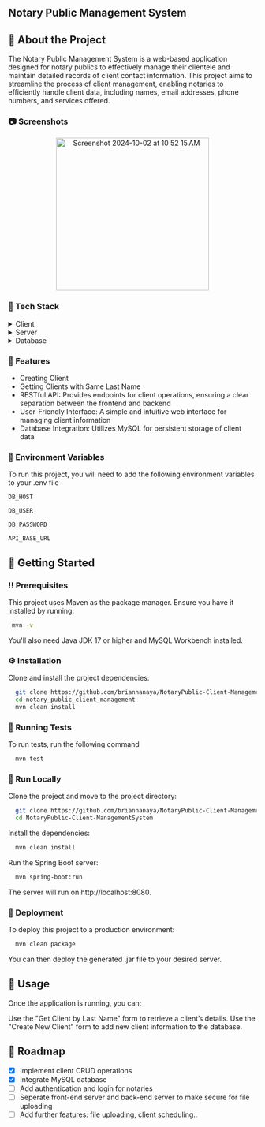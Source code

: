 ## Notary Public Management System

<!-- About the Project -->
## :star2: About the Project

The Notary Public Management System is a web-based application designed for notary publics to effectively manage their clientele and maintain detailed records of client contact information. This project aims to streamline the process of client management, enabling notaries to efficiently handle client data, including names, email addresses, phone numbers, and services offered.

<!-- Screenshots -->
### :camera: Screenshots

<div align="center"> 
   <img width="310" alt="Screenshot 2024-10-02 at 10 52 15 AM" src="https://github.com/user-attachments/assets/2a006610-1b59-4dc1-ab4a-c61836280fba">
</div>


<!-- TechStack -->
### :space_invader: Tech Stack

<details>
  <summary>Client</summary>
  <ul>
    <li><a href="https:">Java</a></li>
    <li><a href="https://developer.mozilla.org/en-US/docs/Web/HTML">HTML</a></li>
    <li><a href="https://developer.mozilla.org/en-US/docs/Web/CSS">CSS</a></li>
    <li><a href="https://developer.mozilla.org/en-US/docs/Web/JavaScript">JavaScript</a></li>
  </ul>
</details>

<details>
  <summary>Server</summary>
  <ul>
    <li><a href="https://spring.io/projects/spring-boot">Spring Boot</a></li>
  </ul>
</details>

<details>
<summary>Database</summary>
  <ul>
    <li><a href="https://www.mysql.com/">MySQL</a></li>
    <li><a href="https://www.mysql.com/products/workbench/">MySQL Workbench</a></li>
  </ul>
</details>

<!-- Features -->
### :dart: Features

- Creating Client
- Getting Clients with Same Last Name
- RESTful API: Provides endpoints for client operations, ensuring a clear separation between the frontend and backend
- User-Friendly Interface: A simple and intuitive web interface for managing client information
- Database Integration: Utilizes MySQL for persistent storage of client data



<!-- Env Variables -->
### :key: Environment Variables

To run this project, you will need to add the following environment variables to your .env file

`DB_HOST`

`DB_USER`

`DB_PASSWORD`

`API_BASE_URL`

<!-- Getting Started -->
## 	:toolbox: Getting Started

<!-- Prerequisites -->
### :bangbang: Prerequisites

This project uses Maven as the package manager. Ensure you have it installed by running:

```bash
 mvn -v
```
You'll also need Java JDK 17 or higher and MySQL Workbench installed.

<!-- Installation -->
### :gear: Installation

Clone and install the project dependencies:

```bash
  git clone https://github.com/briannanaya/NotaryPublic-Client-ManagementSystem.git
  cd notary_public_client_management
  mvn clean install
```
   
<!-- Running Tests -->
### :test_tube: Running Tests

To run tests, run the following command

```bash
  mvn test
```

<!-- Run Locally -->
### :running: Run Locally

Clone the project and move to the project directory:

```bash
  git clone https://github.com/briannanaya/NotaryPublic-Client-ManagementSystem.git
  cd NotaryPublic-Client-ManagementSystem
```

Install the dependencies:

```bash
  mvn clean install
```

Run the Spring Boot server:

```bash
  mvn spring-boot:run
```
The server will run on http://localhost:8080.


<!-- Deployment -->
### :triangular_flag_on_post: Deployment

To deploy this project to a production environment:

```bash
  mvn clean package
```
You can then deploy the generated .jar file to your desired server.

<!-- Usage -->
## :eyes: Usage

Once the application is running, you can:

Use the "Get Client by Last Name" form to retrieve a client’s details.
Use the "Create New Client" form to add new client information to the database.

<!-- Roadmap -->
## :compass: Roadmap

* [x] Implement client CRUD operations
* [x] Integrate MySQL database
* [ ] Add authentication and login for notaries
* [ ] Seperate front-end server and back-end server to make secure for file uploading
* [ ] Add further features: file uploading, client scheduling..
